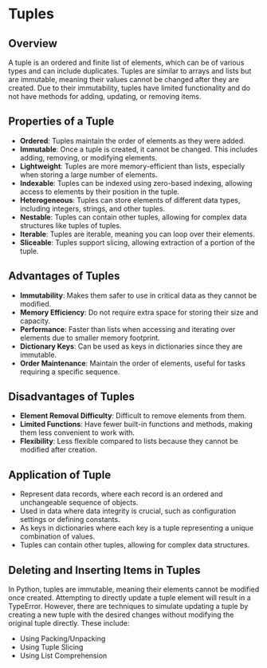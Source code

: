 # Tuples 

## Overview

A tuple is an ordered and finite list of elements, which can be of various types and can include duplicates. Tuples are similar to arrays and lists but are immutable, meaning their values cannot be changed after they are created. Due to their immutability, tuples have limited functionality and do not have methods for adding, updating, or removing items.

## Properties of a Tuple

- **Ordered**: Tuples maintain the order of elements as they were added.
- **Immutable**: Once a tuple is created, it cannot be changed. This includes adding, removing, or modifying elements.
- **Lightweight**: Tuples are more memory-efficient than lists, especially when storing a large number of elements.
- **Indexable**: Tuples can be indexed using zero-based indexing, allowing access to elements by their position in the tuple.
- **Heterogeneous**: Tuples can store elements of different data types, including integers, strings, and other tuples.
- **Nestable**: Tuples can contain other tuples, allowing for complex data structures like tuples of tuples.
- **Iterable**: Tuples are iterable, meaning you can loop over their elements.
- **Sliceable**: Tuples support slicing, allowing extraction of a portion of the tuple.

## Advantages of Tuples

- **Immutability**: Makes them safer to use in critical data as they cannot be modified.
- **Memory Efficiency**: Do not require extra space for storing their size and capacity.
- **Performance**: Faster than lists when accessing and iterating over elements due to smaller memory footprint.
- **Dictionary Keys**: Can be used as keys in dictionaries since they are immutable.
- **Order Maintenance**: Maintain the order of elements, useful for tasks requiring a specific sequence.

## Disadvantages of Tuples

- **Element Removal Difficulty**: Difficult to remove elements from them.
- **Limited Functions**: Have fewer built-in functions and methods, making them less convenient to work with.
- **Flexibility**: Less flexible compared to lists because they cannot be modified after creation.

## Application of Tuple

- Represent data records, where each record is an ordered and unchangeable sequence of objects.
- Used in data where data integrity is crucial, such as configuration settings or defining constants.
- As keys in dictionaries where each key is a tuple representing a unique combination of values.
- Tuples can contain other tuples, allowing for complex data structures.

## Deleting and Inserting Items in Tuples

In Python, tuples are immutable, meaning their elements cannot be modified once created. Attempting to directly update a tuple element will result in a TypeError. However, there are techniques to simulate updating a tuple by creating a new tuple with the desired changes without modifying the original tuple directly. These include:

- Using Packing/Unpacking
- Using Tuple Slicing
- Using List Comprehension












